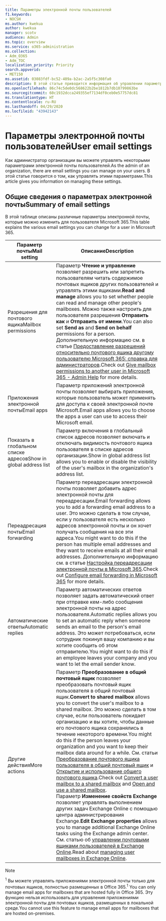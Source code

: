 ```yaml
---
title: Параметры электронной почты пользователей
f1.keywords:
- NOCSH
ms.author: kwekua
author: kwekua
manager: scotv
audience: Admin
ms.topic: overview
ms.service: o365-administration
ms.collection:
- Adm_O365
- Adm_TOC
localization_priority: Priority
search.appverid:
- MET150
ms.assetid: 03083fdf-bc52-409a-b2ac-2a5f5c308fa0
description: В этой статье приводится информация об управлении параметрами для пользователей.
ms.openlocfilehash: 86c74c5de0dc568622b2be1812b7db10799863be
ms.sourcegitcommit: 60c1932dcca249355ef7134df0ceb0e57757dc81
ms.translationtype: HT
ms.contentlocale: ru-RU
ms.lasthandoff: 04/29/2020
ms.locfileid: "43942143"
---
```

# <a name="user-email-settings"></a><span data-ttu-id="2d900-103">Параметры электронной почты пользователей</span><span class="sxs-lookup"><span data-stu-id="2d900-103">User email settings</span></span>

<span data-ttu-id="2d900-104">Как администратор организации вы можете управлять некоторыми параметрами электронной почты пользователей.</span><span class="sxs-lookup"><span data-stu-id="2d900-104">As the admin of an organization, there are email settings you can manage on your users.</span></span> <span data-ttu-id="2d900-105">В этой статье говорится о том, как управлять этими параметрами.</span><span class="sxs-lookup"><span data-stu-id="2d900-105">This article gives you information on managing these settings.</span></span>

## <a name="summary-of-email-settings"></a><span data-ttu-id="2d900-106">Общие сведения о параметрах электронной почты</span><span class="sxs-lookup"><span data-stu-id="2d900-106">Summary of email settings</span></span>

<span data-ttu-id="2d900-107">В этой таблице описаны различные параметры электронной почты, которые можно изменить для пользователя Microsoft 365.</span><span class="sxs-lookup"><span data-stu-id="2d900-107">This table explains the various email settings you can change for a user in Microsoft 365.</span></span>


|<span data-ttu-id="2d900-108">Параметр почты</span><span class="sxs-lookup"><span data-stu-id="2d900-108">Mail setting</span></span>|<span data-ttu-id="2d900-109">Описание</span><span class="sxs-lookup"><span data-stu-id="2d900-109">Description</span></span>  |
|---------|---------|
|<span data-ttu-id="2d900-110">Разрешения для почтового ящика</span><span class="sxs-lookup"><span data-stu-id="2d900-110">Mailbox permissions</span></span>| <span data-ttu-id="2d900-111">Параметр **Чтение и управление** позволяет разрешить или запретить пользователям читать содержимое почтовых ящиков других пользователей и управлять этими ящиками.</span><span class="sxs-lookup"><span data-stu-id="2d900-111">**Read and manage** allows you to set whether people can read and manage other people's mailboxes.</span></span> <span data-ttu-id="2d900-112">Можно также настроить для пользователя разрешения **Отправить как** и **Отправить от имени**.</span><span class="sxs-lookup"><span data-stu-id="2d900-112">You can also set **Send as** and **Send on behalf** permissions for a person.</span></span> <span data-ttu-id="2d900-113">Дополнительную информацию см. в статье [Предоставление разрешений относительно почтового ящика другому пользователю Microsoft 365: справка для администраторов](../add-users/give-mailbox-permissions-to-another-user.md).</span><span class="sxs-lookup"><span data-stu-id="2d900-113">Check out [Give mailbox permissions to another user in Microsoft 365 - Admin Help](../add-users/give-mailbox-permissions-to-another-user.md) for more details.</span></span> |
|<span data-ttu-id="2d900-114">Приложения электронной почты</span><span class="sxs-lookup"><span data-stu-id="2d900-114">Email apps</span></span>| <span data-ttu-id="2d900-115">Параметр приложений электронной почты позволяет выбирать приложения, которые пользователь может применять для доступа к своей электронной почте Microsoft.</span><span class="sxs-lookup"><span data-stu-id="2d900-115">Email apps allows you to choose the apps a user can use to access their Microsoft email.</span></span> |
|<span data-ttu-id="2d900-116">Показать в глобальном списке адресов</span><span class="sxs-lookup"><span data-stu-id="2d900-116">Show in global address list</span></span>| <span data-ttu-id="2d900-117">Параметр включения в глобальный список адресов позволяет включать и отключать видимость почтового ящика пользователя в списке адресов организации.</span><span class="sxs-lookup"><span data-stu-id="2d900-117">Show in global address list allows you to enable or disable the visibility of the user's mailbox in the organization's address list.</span></span> |
|<span data-ttu-id="2d900-118">Переадресация почты</span><span class="sxs-lookup"><span data-stu-id="2d900-118">Email forwarding</span></span>|<span data-ttu-id="2d900-119">Параметр переадресации электронной почты позволяет добавить адрес электронной почты для переадресации.</span><span class="sxs-lookup"><span data-stu-id="2d900-119">Email forwarding allows you to add a forwarding email address to a user.</span></span> <span data-ttu-id="2d900-120">Это можно сделать в том случае, если у пользователя есть несколько адресов электронной почты и он хочет получать сообщения на все эти адреса.</span><span class="sxs-lookup"><span data-stu-id="2d900-120">You might want to do this if the person has multiple email addresses and they want to receive emails at all their email addresses.</span></span> <span data-ttu-id="2d900-121">Дополнительную информацию см. в статье [Настройка переадресации электронной почты в Microsoft 365](configure-email-forwarding.md).</span><span class="sxs-lookup"><span data-stu-id="2d900-121">Check out [Configure email forwarding in Microsoft 365](configure-email-forwarding.md) for more details.</span></span>|
|<span data-ttu-id="2d900-122">Автоматические ответы</span><span class="sxs-lookup"><span data-stu-id="2d900-122">Automatic replies</span></span>|<span data-ttu-id="2d900-123">Параметр автоматических ответов позволяет задать автоматический ответ при отправке кем-либо сообщения электронной почты на адрес пользователя.</span><span class="sxs-lookup"><span data-stu-id="2d900-123">Automatic replies allows you to set an automatic reply when someone sends an email to the person's email address.</span></span> <span data-ttu-id="2d900-124">Это может потребоваться, если сотрудник покинул вашу компанию и вы хотите сообщить об этом отправителю.</span><span class="sxs-lookup"><span data-stu-id="2d900-124">You might want to do this if an employee leaves your company and you want to let the email sender know.</span></span>|
|<span data-ttu-id="2d900-125">Другие действия</span><span class="sxs-lookup"><span data-stu-id="2d900-125">More actions</span></span>| <span data-ttu-id="2d900-126">Параметр **Преобразование в общий почтовый ящик** позволяет преобразовать почтовый ящик пользователя в общий почтовый ящик.</span><span class="sxs-lookup"><span data-stu-id="2d900-126">**Convert to shared mailbox** allows you to convert the user's mailbox to a shared mailbox.</span></span> <span data-ttu-id="2d900-127">Это можно сделать в том случае, если пользователь покидает организацию и вы хотите, чтобы данные его почтового ящика сохранялись в течение некоторого времени.</span><span class="sxs-lookup"><span data-stu-id="2d900-127">You might do this if the person leaves your organization and you want to keep their mailbox data around for a while.</span></span> <span data-ttu-id="2d900-128">См. статьи [Преобразование почтового ящика пользователя в общий почтовый ящик](convert-user-mailbox-to-shared-mailbox.md) и [Открытие и использование общего почтового ящика](https://support.office.com/article/open-and-use-a-shared-mailbox-in-outlook-d94a8e9e-21f1-4240-808b-de9c9c088afd).</span><span class="sxs-lookup"><span data-stu-id="2d900-128">Check out [Convert a user mailbox to a shared mailbox](convert-user-mailbox-to-shared-mailbox.md) and [Open and use a shared mailbox](https://support.office.com/article/open-and-use-a-shared-mailbox-in-outlook-d94a8e9e-21f1-4240-808b-de9c9c088afd).</span></span></br><span data-ttu-id="2d900-129">Параметр **Изменение свойств Exchange** позволяет управлять выполнением других задач Exchange Online с помощью центра администрирования Exchange.</span><span class="sxs-lookup"><span data-stu-id="2d900-129">**Edit Exchange properties** allows you to manage additional Exchange Online tasks using the Exchange admin center.</span></span> <span data-ttu-id="2d900-130">См. статью об [управлении почтовыми ящиками пользователей в Exchange Online](https://docs.microsoft.com/exchange/recipients-in-exchange-online/manage-user-mailboxes/manage-user-mailboxes).</span><span class="sxs-lookup"><span data-stu-id="2d900-130">Read about [managing user mailboxes in Exchange Online](https://docs.microsoft.com/exchange/recipients-in-exchange-online/manage-user-mailboxes/manage-user-mailboxes).</span></span>|

> [!NOTE]
>
> <span data-ttu-id="2d900-131"><sup>1</sup> Вы можете управлять приложениями электронной почты только для почтовых ящиков, полностью размещенных в Office 365.</span><span class="sxs-lookup"><span data-stu-id="2d900-131"><sup>1</sup> You can only manage email apps for mailboxes that are hosted fully in Office 365.</span></span> <span data-ttu-id="2d900-132">Эту функцию нельзя использовать для управления приложениями электронной почты для почтовых ящиков, размещенных в локальной среде.</span><span class="sxs-lookup"><span data-stu-id="2d900-132">You cannot use this feature to manage email apps for mailboxes that are hosted on-premises.</span></span>
